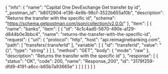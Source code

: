 {
  "info": {
    "name": "Capital One DevExchange Get transfer by id",
    "_postman_id": "b8012904-e136-4e9b-98cf-3522b655a10b",
    "description": "Returns the transfer with the specific id",
    "schema": "https://schema.getpostman.com/json/collection/v2.0.0/"
  },
  "item": [
    {
      "name": "banks",
      "item": [
        {
          "id": "4c1c4ad5-5670-490e-a129-d844b0e3bbc4",
          "name": "returns-the-transfer-with-the-specific-id",
          "request": {
            "url": {
              "protocol": "http",
              "host": "api.reimaginebanking.com",
              "path": [
                "transfers/:transferId"
              ],
              "variable": [
                {
                  "id": "transferId",
                  "value": "{}",
                  "type": "string"
                }
              ]
            },
            "method": "GET",
            "body": {
              "mode": "raw"
            },
            "description": "Returns the transfer with the specific id"
          },
          "response": [
            {
              "status": "OK",
              "code": 200,
              "name": "Response_200",
              "id": "3179f259-dfd9-4191-a6cc-b65b7a93665e"
            }
          ]
        }
      ]
    }
  ]
}